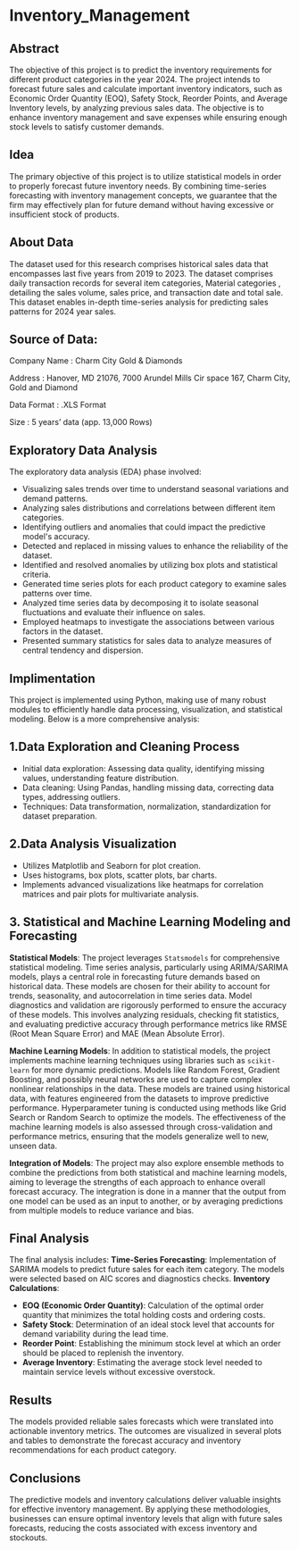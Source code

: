 # Inventory_Management

## Abstract
The objective of this project is to predict the inventory requirements for different product categories in the year 2024. The project intends to forecast future sales and calculate important inventory indicators, such as Economic Order Quantity (EOQ), Safety Stock, Reorder Points, and Average Inventory levels, by analyzing previous sales data. The objective is to enhance inventory management and save expenses while ensuring enough stock levels to satisfy customer demands.

## Idea
The primary objective of this project is to utilize statistical models in order to properly forecast future inventory needs. By combining time-series forecasting with inventory management concepts, we guarantee that the firm may effectively plan for future demand without having excessive or insufficient stock of products.


## About Data
The dataset used for this research comprises historical sales data that encompasses last five years from 2019 to 2023. The dataset comprises daily transaction records for several item categories, Material categories , detailing the sales volume, sales price, and transaction date and total sale. This dataset enables in-depth time-series analysis for predicting sales patterns for 2024 year sales.

## Source of Data: 

Company Name : Charm City Gold & Diamonds

Address : Hanover, MD 21076, 7000 Arundel Mills Cir space 167, Charm City, Gold and Diamond

Data Format : .XLS Format

Size : 5 years’ data (app. 13,000 Rows)

## Exploratory Data Analysis
The exploratory data analysis (EDA) phase involved:
- Visualizing sales trends over time to understand seasonal variations and demand patterns.
- Analyzing sales distributions and correlations between different item categories.
- Identifying outliers and anomalies that could impact the predictive model's accuracy.
- Detected and replaced in missing values to enhance the reliability of the dataset.
- Identified and resolved anomalies by utilizing box plots and statistical criteria.
- Generated time series plots for each product category to examine sales patterns over time.
- Analyzed time series data by decomposing it to isolate seasonal fluctuations and evaluate their influence on sales.
- Employed heatmaps to investigate the associations between various factors in the dataset.
- Presented summary statistics for sales data to analyze measures of central tendency and dispersion.

## Implimentation

This project is implemented using Python, making use of many robust modules to efficiently handle data processing, visualization, and statistical modeling. Below is a more comprehensive analysis:

## 1.Data Exploration and Cleaning Process
* Initial data exploration: Assessing data quality, identifying missing values, understanding feature distribution.
* Data cleaning: Using Pandas, handling missing data, correcting data types, addressing outliers.
* Techniques: Data transformation, normalization, standardization for dataset preparation.

## 2.Data Analysis Visualization
* Utilizes Matplotlib and Seaborn for plot creation.
* Uses histograms, box plots, scatter plots, bar charts.
* Implements advanced visualizations like heatmaps for correlation matrices and pair plots for multivariate analysis.

## 3. Statistical and Machine Learning Modeling and Forecasting

**Statistical Models**:
    The project leverages `Statsmodels` for comprehensive statistical modeling. Time series analysis, particularly using ARIMA/SARIMA models, plays a central role in forecasting future demands based on historical data. These models are chosen for their ability to account for trends, seasonality, and autocorrelation in time series data.
    Model diagnostics and validation are rigorously performed to ensure the accuracy of these models. This involves analyzing residuals, checking fit statistics, and evaluating predictive accuracy through performance metrics like RMSE (Root Mean Square Error) and MAE (Mean Absolute Error).

**Machine Learning Models**:
    In addition to statistical models, the project implements machine learning techniques using libraries such as `scikit-learn` for more dynamic predictions. Models like Random Forest, Gradient Boosting, and possibly neural networks are used to capture complex nonlinear relationships in the data.
    These models are trained using historical data, with features engineered from the datasets to improve predictive performance. Hyperparameter tuning is conducted using methods like Grid Search or Random Search to optimize the models.
    The effectiveness of the machine learning models is also assessed through cross-validation and performance metrics, ensuring that the models generalize well to new, unseen data.

**Integration of Models**:
    The project may also explore ensemble methods to combine the predictions from both statistical and machine learning models, aiming to leverage the strengths of each approach to enhance overall forecast accuracy.
    The integration is done in a manner that the output from one model can be used as an input to another, or by averaging predictions from multiple models to reduce variance and bias.

## Final Analysis

The final analysis includes:
**Time-Series Forecasting**: Implementation of SARIMA models to predict future sales for each item category. The models were selected based on AIC scores and diagnostics checks.
**Inventory Calculations**:
  - **EOQ (Economic Order Quantity)**: Calculation of the optimal order quantity that minimizes the total holding costs and ordering costs.
  - **Safety Stock**: Determination of an ideal stock level that accounts for demand variability during the lead time.
  - **Reorder Point**: Establishing the minimum stock level at which an order should be placed to replenish the inventory.
  - **Average Inventory**: Estimating the average stock level needed to maintain service levels without excessive overstock.


## Results
The models provided reliable sales forecasts which were translated into actionable inventory metrics. The outcomes are visualized in several plots and tables to demonstrate the forecast accuracy and inventory recommendations for each product category.

## Conclusions
The predictive models and inventory calculations deliver valuable insights for effective inventory management. By applying these methodologies, businesses can ensure optimal inventory levels that align with future sales forecasts, reducing the costs associated with excess inventory and stockouts.
